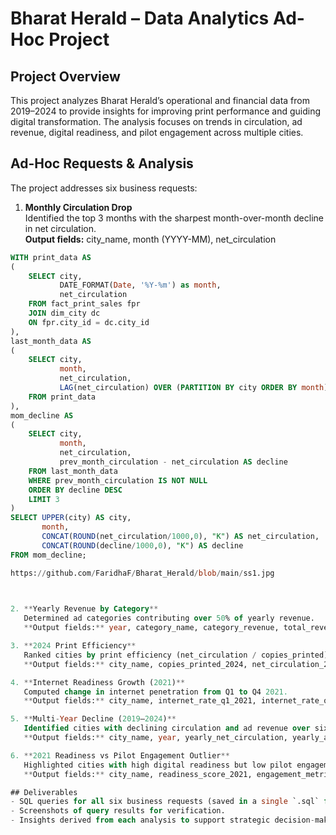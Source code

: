 # Bharat Herald – Data Analytics Ad-Hoc Project

## Project Overview
This project analyzes Bharat Herald’s operational and financial data from 2019–2024 to provide insights for improving print performance and guiding digital transformation. The analysis focuses on trends in circulation, ad revenue, digital readiness, and pilot engagement across multiple cities.

## Ad-Hoc Requests & Analysis
The project addresses six business requests:

1. **Monthly Circulation Drop**  
   Identified the top 3 months with the sharpest month-over-month decline in net circulation.  
   **Output fields:** city_name, month (YYYY-MM), net_circulation  
   
```sql
WITH print_data AS
(
    SELECT city,
           DATE_FORMAT(Date, '%Y-%m') as month,
           net_circulation
    FROM fact_print_sales fpr
    JOIN dim_city dc
    ON fpr.city_id = dc.city_id
),
last_month_data AS
(
    SELECT city,
           month,
           net_circulation,
           LAG(net_circulation) OVER (PARTITION BY city ORDER BY month) AS prev_month_circulation
    FROM print_data
),
mom_decline AS
(
    SELECT city,
           month,
           net_circulation,
           prev_month_circulation - net_circulation AS decline
    FROM last_month_data
    WHERE prev_month_circulation IS NOT NULL
    ORDER BY decline DESC
    LIMIT 3
)
SELECT UPPER(city) AS city,
       month,
       CONCAT(ROUND(net_circulation/1000,0), "K") AS net_circulation,
       CONCAT(ROUND(decline/1000,0), "K") AS decline
FROM mom_decline;

https://github.com/FaridhaF/Bharat_Herald/blob/main/ss1.jpg
   


2. **Yearly Revenue by Category**  
   Determined ad categories contributing over 50% of yearly revenue.  
   **Output fields:** year, category_name, category_revenue, total_revenue_year, pct_of_year_total  

3. **2024 Print Efficiency**  
   Ranked cities by print efficiency (net_circulation / copies_printed).  
   **Output fields:** city_name, copies_printed_2024, net_circulation_2024, efficiency_ratio, efficiency_rank_2024  

4. **Internet Readiness Growth (2021)**  
   Computed change in internet penetration from Q1 to Q4 2021.  
   **Output fields:** city_name, internet_rate_q1_2021, internet_rate_q4_2021, delta_internet_rate  

5. **Multi-Year Decline (2019–2024)**  
   Identified cities with declining circulation and ad revenue over six years.  
   **Output fields:** city_name, year, yearly_net_circulation, yearly_ad_revenue, is_declining_print, is_declining_ad_revenue, is_declining_both  

6. **2021 Readiness vs Pilot Engagement Outlier**  
   Highlighted cities with high digital readiness but low pilot engagement.  
   **Output fields:** city_name, readiness_score_2021, engagement_metric_2021, readiness_rank_desc, engagement_rank_asc, is_outlier  

## Deliverables
- SQL queries for all six business requests (saved in a single `.sql` file).  
- Screenshots of query results for verification.  
- Insights derived from each analysis to support strategic decision-making.
